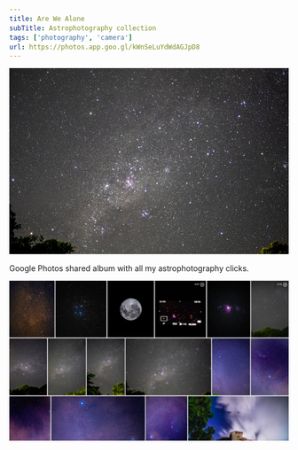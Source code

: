 ```yaml
---
title: Are We Alone
subTitle: Astrophotography collection
tags: ['photography', 'camera']
url: https://photos.app.goo.gl/kWnSeLuYdWdAGJpD8
---
```


![Are We Alone](are-we-alone.jpg)

Google Photos shared album with all my astrophotography clicks.

![Are We Alone - Some Photos](awa-mixed.jpg)
